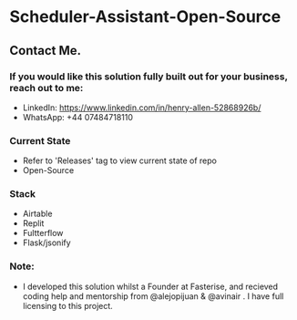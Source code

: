 # Scheduler-Assistant-Open-Source
## Contact Me.

### If you would like this solution fully built out for your business, reach out to me:
- LinkedIn: https://www.linkedin.com/in/henry-allen-52868926b/
- WhatsApp: +44 07484718110

### Current State
- Refer to 'Releases' tag to view current state of repo
- Open-Source

### Stack
- Airtable
- Replit
- Fultterflow
- Flask/jsonify

### Note:
- I developed this solution whilst a Founder at Fasterise, and recieved coding help and mentorship from @alejopijuan & @avinair . I have full licensing to this project.
